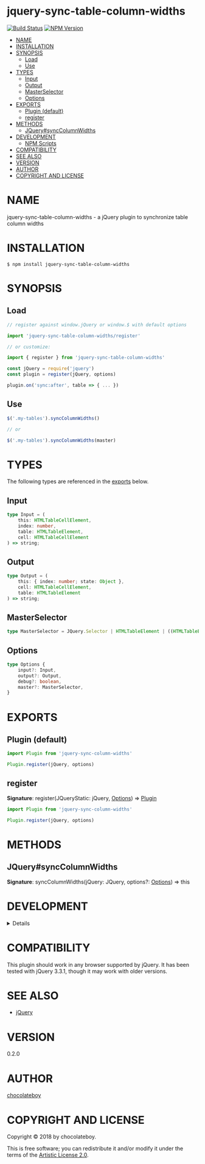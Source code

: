 # jquery-sync-table-column-widths

[![Build Status](https://secure.travis-ci.org/chocolateboy/jquery-sync-table-column-widths.svg)](http://travis-ci.org/chocolateboy/jquery-sync-table-column-widths)
[![NPM Version](http://img.shields.io/npm/v/jquery-sync-table-column-widths.svg)](https://www.npmjs.org/package/jquery-sync-table-column-widths)

<!-- START doctoc generated TOC please keep comment here to allow auto update -->
<!-- DON'T EDIT THIS SECTION, INSTEAD RE-RUN doctoc TO UPDATE -->

- [NAME](#name)
- [INSTALLATION](#installation)
- [SYNOPSIS](#synopsis)
  - [Load](#load)
  - [Use](#use)
- [TYPES](#types)
  - [Input](#input)
  - [Output](#output)
  - [MasterSelector](#masterselector)
  - [Options](#options)
- [EXPORTS](#exports)
  - [Plugin (default)](#plugin-default)
  - [register](#register)
- [METHODS](#methods)
  - [JQuery#syncColumnWidths](#jquerysynccolumnwidths)
- [DEVELOPMENT](#development)
  - [NPM Scripts](#npm-scripts)
- [COMPATIBILITY](#compatibility)
- [SEE ALSO](#see-also)
- [VERSION](#version)
- [AUTHOR](#author)
- [COPYRIGHT AND LICENSE](#copyright-and-license)

<!-- END doctoc generated TOC please keep comment here to allow auto update -->

# NAME

jquery-sync-table-column-widths - a jQuery plugin to synchronize table column widths

# INSTALLATION

    $ npm install jquery-sync-table-column-widths

# SYNOPSIS

## Load

```javascript
// register against window.jQuery or window.$ with default options

import 'jquery-sync-table-column-widths/register'

// or customize:

import { register } from 'jquery-sync-table-column-widths'

const jQuery = require('jquery')
const plugin = register(jQuery, options)

plugin.on('sync:after', table => { ... })
```

## Use

```javascript
$('.my-tables').syncColumnWidths()

// or

$('.my-tables').syncColumnWidths(master)
```

# TYPES

The following types are referenced in the [exports](#exports) below.

## Input

```typescript
type Input = (
    this: HTMLTableCellElement,
    index: number,
    table: HTMLTableElement,
    cell: HTMLTableCellElement
) => string;
```

## Output

```typescript
type Output = (
    this: { index: number; state: Object },
    cell: HTMLTableCellElement,
    table: HTMLTableElement
) => string;
```

## MasterSelector

```typescript
type MasterSelector = JQuery.Selector | HTMLTableElement | ((HTMLTableElement) => boolean)
```

## Options

```typescript
type Options {
    input?: Input,
    output?: Output,
    debug?: boolean,
    master?: MasterSelector,
}
```

# EXPORTS

## Plugin (default)

```javascript
import Plugin from 'jquery-sync-column-widths'

Plugin.register(jQuery, options)
```

## register

**Signature**: register(JQueryStatic: jQuery, [Options](#options)) => [Plugin](#plugin)

```javascript
import Plugin from 'jquery-sync-column-widths'

Plugin.register(jQuery, options)
```

# METHODS

## JQuery#syncColumnWidths

**Signature**: syncColumnWidths(jQuery: JQuery, options?: [Options](#options)) => this

# DEVELOPMENT

<details>

## NPM Scripts

The following NPM scripts are available:

- build:plugin - compile the plugin and save it to the target directory
- build:register - compile the UMD build and save it to the root directory as register.js
- clean - remove the target directory and its contents

</details>

# COMPATIBILITY

This plugin should work in any browser supported by jQuery. It has been tested with jQuery 3.3.1,
though it may work with older versions.

# SEE ALSO

* [jQuery](https://www.npmjs.com/package/jquery)

# VERSION

0.2.0

# AUTHOR

[chocolateboy](mailto:chocolate@cpan.org)

# COPYRIGHT AND LICENSE

Copyright © 2018 by chocolateboy.

This is free software; you can redistribute it and/or modify it under the
terms of the [Artistic License 2.0](http://www.opensource.org/licenses/artistic-license-2.0.php).
